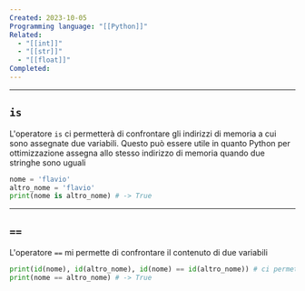 ```yaml
---
Created: 2023-10-05
Programming language: "[[Python]]"
Related:
  - "[[int]]"
  - "[[str]]"
  - "[[float]]"
Completed: 
---
```

---
## `is`
L'operatore `is` ci permetterà di confrontare gli indirizzi di memoria a cui sono assegnate due variabili. Questo può essere utile in quanto Python per ottimizzazione assegna allo stesso indirizzo di memoria quando due stringhe sono uguali

```python
nome = 'flavio'
altro_nome = 'flavio'
print(nome is altro_nome) # -> True
```
---
## `==`
L'operatore `==` mi permette di confrontare il contenuto di due variabili
```python
print(id(nome), id(altro_nome), id(nome) == id(altro_nome)) # ci permette di vedere l'indirizzo di memoria assegnato alle due variabili
print(nome == altro_nome) # -> True
```
